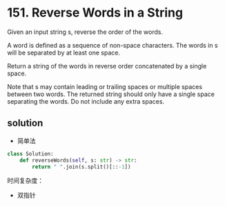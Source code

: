 # 151. Reverse Words in a String

Given an input string s, reverse the order of the words.

A word is defined as a sequence of non-space characters. The words in s will be separated by at least one space.

Return a string of the words in reverse order concatenated by a single space.

Note that s may contain leading or trailing spaces or multiple spaces between two words. The returned string should only have a single space separating the words. Do not include any extra spaces.

## solution

- 简单法
```python
class Solution:
    def reverseWords(self, s: str) -> str:
        return " ".join(s.split()[::-1])
```
时间复杂度：

- 双指针
```python

```
